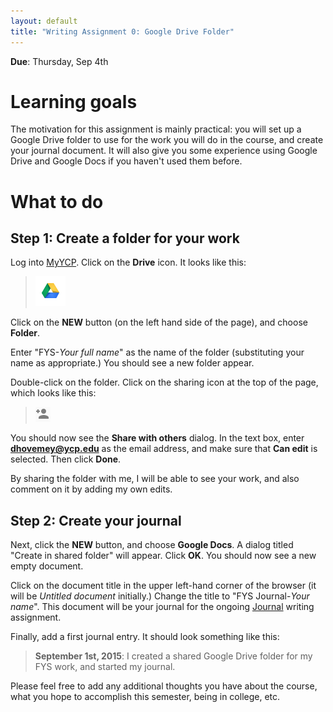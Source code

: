 ```yaml
---
layout: default
title: "Writing Assignment 0: Google Drive Folder"
---
```


**Due**: Thursday, Sep 4th 

# Learning goals

The motivation for this assignment is mainly practical: you will set up a Google Drive folder to use for the work you will do in the course, and create your journal document.  It will also give you some experience using Google Drive and Google Docs if you haven't used them before.

# What to do

## Step 1: Create a folder for your work

Log into [MyYCP](https://my.ycp.edu).  Click on the **Drive** icon.  It looks like this:

> ![Google Drive icon](img/drive.png)

Click on the **NEW** button (on the left hand side of the page), and choose **Folder**.

Enter "FYS-*Your full name*" as the name of the folder (substituting your name as appropriate.)  You should see a new folder appear.

Double-click on the folder.  Click on the sharing icon at the top of the page, which looks like this:

> ![Sharing icon](img/drive-share.png)

You should now see the **Share with others** dialog.  In the text box, enter **dhovemey@ycp.edu** as the email address, and make sure that **Can edit** is selected.  Then click **Done**.

By sharing the folder with me, I will be able to see your work, and also comment on it by adding my own edits.

## Step 2: Create your journal

Next, click the **NEW** button, and choose **Google Docs**.  A dialog titled "Create in shared folder" will appear.  Click **OK**.  You should now see a new empty document.

Click on the document title in the upper left-hand corner of the browser (it will be *Untitled document* initially.)  Change the title to "FYS Journal-*Your name*".  This document will be your journal for the ongoing [Journal](assign01.html) writing assignment.

Finally, add a first journal entry.  It should look something like this:

> **September 1st, 2015**: I created a shared Google Drive folder for my FYS work, and started my journal.

Please feel free to add any additional thoughts you have about the course, what you hope to accomplish this semester, being in college, etc.
